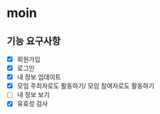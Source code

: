 # moin

## 기능 요구사항
- [x] 회원가입
- [x] 로그인
- [x] 내 정보 업데이트
- [x] 모임 주최자로도 활동하기/ 모임 참여자로도 활동하기
- [ ] 내 정보 보기
- [x] 유효성 검사
